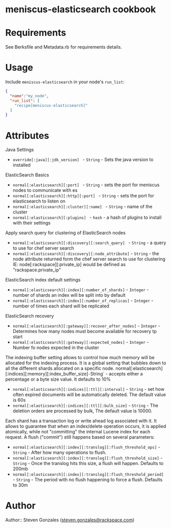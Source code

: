 # meniscus-elasticsearch cookbook

# Requirements

See Berksfile and Metadata.rb for requirements details.

# Usage

Include `meniscus-elasticsearch` in your node's `run_list`:

```json
{
  "name":"my_node",
  "run_list": [
    "recipe[meniscus-elasticsearch]"
  ]
}
```

# Attributes

Java Settings
* `override[:java][:jdk_version] ` - `String` - Sets the java version to installed

ElasticSearch Basics
* `normal[:elasticsearch][:port] ` - `String` - sets the port for meniscus nodes to communicate with es
* `normal[:elasticsearch][:http][:port] ` - `String` - sets the port for elasticsearch to listen on
* `normal[:elasticsearch][:cluster][:name] ` - `String` - name of the cluster
* `normal[:elasticsearch][:plugins] ` - `hash` - a hash of plugins to install with their settings

Apply search query for clustering of ElasticSearch nodes
* `normal[:elasticsearch][:discovery][:search_query] ` - `String` - a query to use for chef server search 
* `normal[:elasticsearch][:discovery][:node_attribute]` - `String` - the node attribute returned form the chef server search to use for clustering IE: node[:rackspace][:private_ip] would be defined as "rackspace.private_ip"


ElasticSearch index default settings
* `normal[:elasticsearch][:index][:number_of_shards]` - `Integer` - number of shards an index will be split into by default
* `normal[:elasticsearch][:index][:number_of_replicas]` - `Integer` - number of times each shard will be replicated

ElasticSearch recovery
* `normal[:elasticsearch][:gateway][:recover_after_nodes]` - `Integer` - Determines how many nodes must become available for recovery tp start
* `normal[:elasticsearch][:gateway][:expected_nodes]` - `Integer` - Number fo nodes expected in the cluster

The indexing buffer setting allows to control how much memory will be allocated for the indexing process. It is a global setting that bubbles down to all 
the different shards allocated on a specific node.
normal[:elasticsearch][:indices][:memory][:index_buffer_size]` - `String` - accepts either a percentage or a byte size value. It defaults to 10%

* `normal[:elasticsearch][:indices][:ttl][:interval]` - `String` - set how often expired documents will be automatically deleted. The default value is 60s
* `normal[:elasticsearch][:indices][:ttl][:bulk_size]` - `String` -  The deletion orders are processed by bulk, The default value is 10000.

Each shard has a transaction log or write ahead log associated with it. It allows 
to guarantee that when an index/delete operation occurs, it is applied atomically, 
while not "committing" the internal Lucene index for each request. A flush 
("commit") still happens based on several parameters:
* `normal[:elasticsearch][:index][:translog][:flush_threshold_ops]` - `String` - After how many operations to flush.  
* `normal[:elasticsearch][:index][:translog][:flush_threshold_size]` - `String` - Once the translog hits this size, a flush will happen. Defaults to 200mb
* `normal[:elasticsearch][:index][:translog][:flush_threshold_period]` - `String` - The period with no flush happening to force a flush. Defaults to 30m


# Author

Author:: Steven Gonzales (steven.gonzales@rackspace.com)
